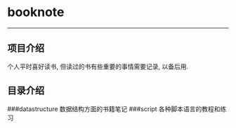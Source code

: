 # booknote
***
## 项目介绍

个人平时喜好读书, 但读过的书有些重要的事情需要记录, 以备后用.

## 目录介绍
###datastructure
数据结构方面的书籍笔记
###script
各种脚本语言的教程和练习